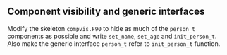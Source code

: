 ## Component visibility and generic interfaces

Modify the skeleton `compvis.F90` to hide as much of the
`person_t` components as possible and write `set_name`, `set_age` and
`init_person_t`. Also make the generic interface `person_t` refer to
`init_person_t` function.
